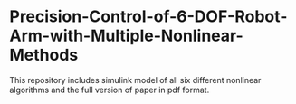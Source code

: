 # Precision-Control-of-6-DOF-Robot-Arm-with-Multiple-Nonlinear-Methods
This repository includes simulink model of all six different nonlinear algorithms and the full version of paper in pdf format.
